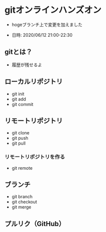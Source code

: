 # gitオンラインハンズオン
- hogeブランチ上で変更を加えました

* 日時: 2020/06/12 21:00-22:30


## gitとは？
 - 履歴が残せるよ

## ローカルリポジトリ

* git init
* git add
* git commit

## リモートリポジトリ

* git clone
* git push
* git pull

### リモートリポジトリを作る

* git remote

## ブランチ

* git branch
* git checkout
* git merge

## プルリク（GitHub）


